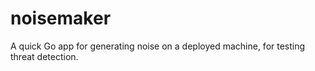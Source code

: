 # noisemaker
A quick Go app for generating noise on a deployed machine, for testing threat detection.
